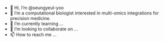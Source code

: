 - 👋 Hi, I’m @seungyeul-yoo
- 👀 I’m a computational biologist interested in multi-omics integrations for precision medicine.
- 🌱 I’m currently learning ...
- 💞️ I’m looking to collaborate on ...
- 📫 How to reach me ...

<!---
seungyeul-yoo/seungyeul-yoo is a ✨ special ✨ repository because its `README.md` (this file) appears on your GitHub profile.
You can click the Preview link to take a look at your changes.
--->

